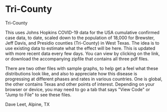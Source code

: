 # Tri-County
 Tri-County

This uses Johns Hopkins COVID-19 data for the USA cumulative confirmed case data, to date, scaled down to the population of 18,000 for Brewster, Jeff Davis, and Presidio counties (Tri-County) in West Texas. The idea is to use existing data to estimate what the effect will be here. This is updated with more recent data every few days. You can view by clicking on the link, or download the accompanying zipfile that contains all three pdf files.

There are two other files with sample graphs, to help get a feel what these distributions look like, and also to appreciate how this disease is progressing at different phases and rates in various countries. One is global, the other contains Texas and other points of interest. Depending on your browser or device, you may need to go a tab that says "View Code" or "Jump to File" to see these files.

Dave Leet, Alpine, TX
